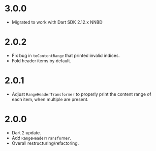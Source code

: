 # 3.0.0
* Migrated to work with Dart SDK 2.12.x NNBD

# 2.0.2
* Fix bug in `toContentRange` that printed invalid indices.
* Fold header items by default.

# 2.0.1
* Adjust `RangeHeaderTransformer` to properly print the content range of each item,
when multiple are present.

# 2.0.0
* Dart 2 update.
* Add `RangeHeaderTransformer`.
* Overall restructuring/refactoring.